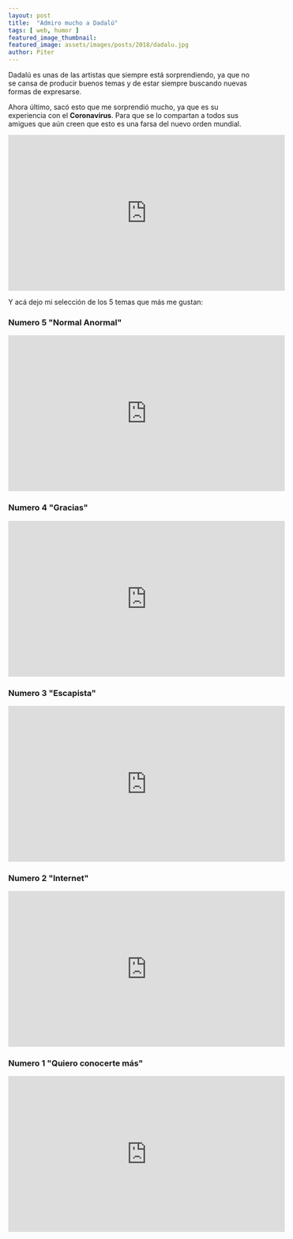 ```yaml
---
layout: post
title:  "Admiro mucho a Dadalú"
tags: [ web, humor ]
featured_image_thumbnail:
featured_image: assets/images/posts/2018/dadalu.jpg
author: Piter
---
```


Dadalú es unas de las artistas que siempre está sorprendiendo, ya que no se cansa de producir buenos temas y de estar siempre buscando nuevas formas de expresarse.

Ahora último, sacó esto que me sorprendió mucho, ya que es su experiencia con el **Coronavirus**. Para que se lo compartan a todos sus amigues que aún creen que esto es una farsa del nuevo orden mundial.

<iframe width="560" height="315" src="https://www.youtube.com/embed/uSimipve-gE" frameborder="0" allow="accelerometer; autoplay; encrypted-media; gyroscope; picture-in-picture" allowfullscreen></iframe>

Y acá dejo mi selección de los 5 temas que más me gustan:

### Numero 5 "Normal Anormal"

<iframe width="560" height="315" src="https://www.youtube.com/embed/Y8FgUhiMrUY" frameborder="0" allow="accelerometer; autoplay; encrypted-media; gyroscope; picture-in-picture" allowfullscreen></iframe>

### Numero 4 "Gracias"

<iframe width="560" height="315" src="https://www.youtube.com/embed/wv5BZTTwYHg" frameborder="0" allow="accelerometer; autoplay; encrypted-media; gyroscope; picture-in-picture" allowfullscreen></iframe>

### Numero 3 "Escapista"

<iframe width="560" height="315" src="https://www.youtube.com/embed/8HMx5R3OZh0" frameborder="0" allow="accelerometer; autoplay; encrypted-media; gyroscope; picture-in-picture" allowfullscreen></iframe>

### Numero 2 "Internet"

<iframe width="560" height="315" src="https://www.youtube.com/embed/52onTGn9TEU" frameborder="0" allow="accelerometer; autoplay; encrypted-media; gyroscope; picture-in-picture" allowfullscreen></iframe>

### Numero 1 "Quiero conocerte más"

<iframe width="560" height="315" src="https://www.youtube.com/embed/vusSAk74C-E" frameborder="0" allow="accelerometer; autoplay; encrypted-media; gyroscope; picture-in-picture" allowfullscreen></iframe>
